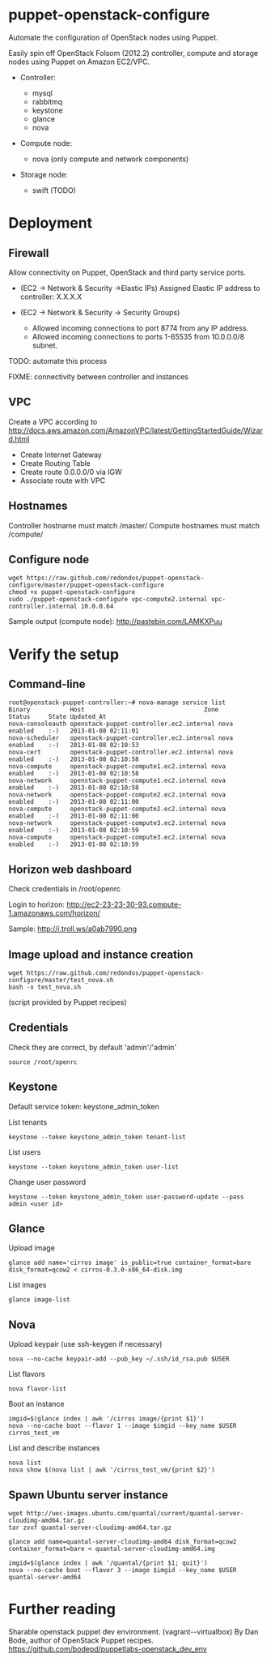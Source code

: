 puppet-openstack-configure
==========================

Automate the configuration of OpenStack nodes using Puppet.

Easily spin off OpenStack Folsom (2012.2) controller, compute and storage nodes using Puppet on Amazon EC2/VPC.

* Controller:
    * mysql
    * rabbitmq
    * keystone
    * glance
    * nova

* Compute node:
    * nova (only compute and network components)

* Storage node:
    * swift (TODO)

Deployment
==========

Firewall
--------
Allow connectivity on Puppet, OpenStack and third party service ports.

* (EC2 -> Network & Security ->Elastic IPs)
Assigned Elastic IP address to controller: X.X.X.X

* (EC2 -> Network & Security -> Security Groups)
    - Allowed incoming connections to port 8774 from any IP address.
    - Allowed incoming connections to ports 1-65535 from 10.0.0.0/8 subnet.

TODO: automate this process

FIXME: connectivity between controller and instances

VPC
---
Create a VPC according to http://docs.aws.amazon.com/AmazonVPC/latest/GettingStartedGuide/Wizard.html

* Create Internet Gateway
* Create Routing Table
* Create route 0.0.0.0/0 via IGW
* Associate route with VPC

Hostnames
---------
Controller hostname must match /master/
Compute hostnames must match /compute/

Configure node
--------------

    wget https://raw.github.com/redondos/puppet-openstack-configure/master/puppet-openstack-configure
    chmod +x puppet-openstack-configure
    sudo ./puppet-openstack-configure vpc-compute2.internal vpc-controller.internal 10.0.0.64

Sample output (compute node): http://pastebin.com/LAMKXPuu

Verify the setup
================

Command-line
------------

    root@openstack-puppet-controller:~# nova-manage service list
    Binary           Host                                 Zone             Status     State Updated_At
    nova-consoleauth openstack-puppet-controller.ec2.internal nova             enabled    :-)   2013-01-08 02:11:01
    nova-scheduler   openstack-puppet-controller.ec2.internal nova             enabled    :-)   2013-01-08 02:10:53
    nova-cert        openstack-puppet-controller.ec2.internal nova             enabled    :-)   2013-01-08 02:10:58
    nova-compute     openstack-puppet-compute1.ec2.internal nova             enabled    :-)   2013-01-08 02:10:58
    nova-network     openstack-puppet-compute1.ec2.internal nova             enabled    :-)   2013-01-08 02:10:58
    nova-network     openstack-puppet-compute2.ec2.internal nova             enabled    :-)   2013-01-08 02:11:00
    nova-compute     openstack-puppet-compute2.ec2.internal nova             enabled    :-)   2013-01-08 02:11:00
    nova-network     openstack-puppet-compute3.ec2.internal nova             enabled    :-)   2013-01-08 02:10:59
    nova-compute     openstack-puppet-compute3.ec2.internal nova             enabled    :-)   2013-01-08 02:10:59

Horizon web dashboard
---------------------

Check credentials in /root/openrc

Login to horizon: http://ec2-23-23-30-93.compute-1.amazonaws.com/horizon/

Sample: http://i.troll.ws/a0ab7990.png

Image upload and instance creation
----------------------------------

    wget https://raw.github.com/redondos/puppet-openstack-configure/master/test_nova.sh
    bash -x test_nova.sh

(script provided by Puppet recipes)

Credentials
-----------

Check they are correct, by default 'admin'/'admin'

    source /root/openrc

Keystone
--------

Default service token: keystone_admin_token

List tenants

    keystone --token keystone_admin_token tenant-list

List users

    keystone --token keystone_admin_token user-list

Change user password

    keystone --token keystone_admin_token user-password-update --pass admin <user id>

Glance
------

Upload image

    glance add name='cirros image' is_public=true container_format=bare disk_format=qcow2 < cirros-0.3.0-x86_64-disk.img

List images

    glance image-list

Nova
----

Upload keypair (use ssh-keygen if necessary)

    nova --no-cache keypair-add --pub_key ~/.ssh/id_rsa.pub $USER

List flavors

    nova flavor-list

Boot an instance

    imgid=$(glance index | awk '/cirros image/{print $1}')
    nova --no-cache boot --flavor 1 --image $imgid --key_name $USER cirros_test_vm

List and describe instances

    nova list
    nova show $(nova list | awk '/cirros_test_vm/{print $2}')

Spawn Ubuntu server instance
----------------------------

    wget http://uec-images.ubuntu.com/quantal/current/quantal-server-cloudimg-amd64.tar.gz
    tar zvxf quantal-server-cloudimg-amd64.tar.gz
    
    glance add name=quantal-server-cloudimg-amd64 disk_format=qcow2 container_format=bare < quantal-server-cloudimg-amd64.img
    
    imgid=$(glance index | awk '/quantal/{print $1; quit}')
    nova --no-cache boot --flavor 3 --image $imgid --key_name $USER quantal-server-amd64

Further reading
===============

Sharable openstack puppet dev environment. (vagrant--virtualbox) By Dan Bode, author of OpenStack Puppet recipes.
https://github.com/bodepd/puppetlabs-openstack_dev_env

